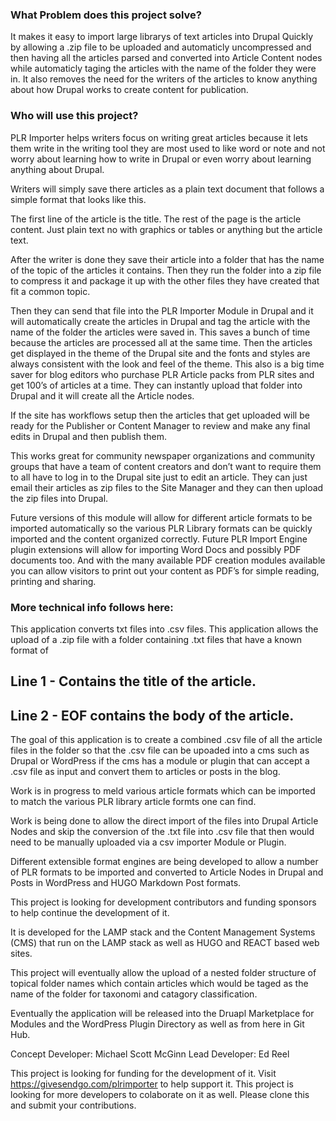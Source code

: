### What Problem does this project solve?
It makes it easy to import large librarys of text articles into Drupal Quickly by allowing a .zip file to be uploaded and automaticly
uncompressed and then having all the articles parsed and converted into Article Content nodes while automaticly taging the articles with the name of
the folder they were in.  It also removes the need for the writers of the articles to know anything about how Drupal works to create content 
for publication.

### Who will use this project?

PLR Importer helps writers focus on writing great articles because it lets them write in the writing tool they are most used to
like word or note and not worry about learning how to write in Drupal or even worry about learning anything about Drupal.

Writers will simply save there articles as a plain text document that follows a simple format that looks like this.

The first line of the article is the title.
The rest of the page is the article content. Just plain text no with graphics or tables or anything but the article text.

After the writer is done they save their article into a folder that has the name of the topic of the articles it contains. 
Then they run the folder into a zip file to compress it and package it up with the other files they have created that fit a common topic.  

Then they can send that file into the PLR Importer Module in Drupal and it will automatically create the articles in Drupal and tag
the article with the name of the folder the articles were saved in.  This saves a bunch of time because the articles are processed all at the same time. 
Then the articles get displayed in the theme of the Drupal site and the fonts and styles are always consistent with the look and feel of the theme.
This also is a big time saver for blog editors who purchase PLR Article packs from PLR sites and get 100’s of articles at a time.   They can instantly
upload that folder into Drupal and it will create all the Article nodes.  

If the site has workflows setup then the articles that get uploaded will be ready for the Publisher or Content Manager to review and make any final edits 
in Drupal and then publish them.

This works great for community newspaper organizations and community groups that have a team of content creators and don’t want to require them to all have 
to log in to the Drupal site just to edit an article.  They can just email their articles as zip files to the Site Manager and they can then upload the zip 
files into Drupal. 

Future versions of this module will allow for different article formats to be imported automatically so the various PLR Library formats can be quickly 
imported and the content organized correctly.
Future PLR Import Engine plugin extensions will allow for importing Word Docs and possibly PDF documents too.
And with the many available PDF creation modules available you can allow visitors to print out your content as PDF’s for simple reading, printing and 
sharing.

### More technical info follows here:


This application converts txt files into .csv files.
This application allows the upload of a .zip file with a folder containing .txt files that have a known format of 

## Line 1 - Contains the title of the article.
## Line 2 - EOF contains the body of the article.

The goal of this application is to create a combined .csv file of all the article files in the folder so that the .csv file can be upoaded into a cms such 
as Drupal or WordPress if the cms has a module or plugin that can accept a .csv file as input and convert them to articles or posts in the blog.

Work is in progress to meld various article formats which can be imported to match the various PLR library article formts one can find.

Work is being done to allow the direct import of the files into Drupal Article Nodes and skip the conversion of the .txt file into .csv file that then 
would need to be manually uploaded via a csv importer Module or Plugin.

Different extensible format engines are being developed to allow a number of PLR formats to be imported and converted to Article Nodes in Drupal and Posts 
in WordPress and HUGO Markdown Post formats.

This project is looking for development contributors and funding sponsors to help continue the development of it.

It is developed for the LAMP stack and the Content Management Systems (CMS) that run on the LAMP stack as well as HUGO and REACT based web sites.

This project will eventually allow the upload of a nested folder structure of topical folder names which contain articles which would be taged as the name 
of the folder for taxonomi and catagory classification.

Eventually the application will be released into the Druapl Marketplace for Modules and the WordPress Plugin Directory as well as from here in Git Hub.

Concept Developer: Michael Scott McGinn
Lead Developer: Ed Reel

This project is looking for funding for the development of it. Visit https://givesendgo.com/plrimporter to help support it.
This project is looking for more developers to colaborate on it as well. Please clone this and submit your contributions.

